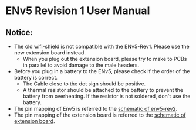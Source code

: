 # ENv5 Revision 1 User Manual

## Notice:
- The old wifi-shield is not compatible with the ENv5-Rev1. Please use the new extension board instead.
  - When you plug out the extension board, please try to make to PCBs in parallel to avoid damage to the male headers.
- Before you plug in a battery to the ENv5, please check if the order of the battery is correct.
  - The Cable close to the dot sign should be positive.
  - A thermal resistor should be attached to the battery to prevent the battery from overheating. If the resistor is not soldered, don't use the battery.
- The pin mapping of Env5 is referred to the [schematic of env5-rev2](en_v5_rev2_schematic.pdf).
- The pin mapping of the extension board is referred to the [schematic of extension board](extension_board/extension_board_schematic.pdf).
